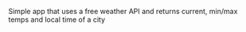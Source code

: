 Simple app that uses a free weather API and returns current, min/max temps and local time of a city

